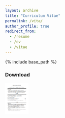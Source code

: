 ```yaml
---
layout: archive
title: "Curriculum Vitae"
permalink: /vita/
author_profile: true
redirect_from:
  - /resume
  - /cv
  - /vitae
---
```


{% include base_path %}

### Download
[<img src='/images/Stephen_Downing_CV_thumbnail_png.png' style='max-height:100px;'>](/files/Stephen_Downing_CV.pdf "download CV")
